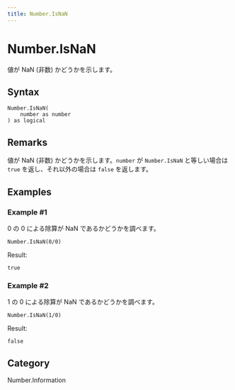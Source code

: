 ```yaml
---
title: Number.IsNaN
---
```


# Number.IsNaN


値が NaN (非数) かどうかを示します。


## Syntax

```powerquery
Number.IsNaN(
    number as number
) as logical
```


## Remarks

値が NaN (非数) かどうかを示します。<code>number</code> が <code>Number.IsNaN</code> と等しい場合は <code>true</code> を返し、それ以外の場合は <code>false</code> を返します。


## Examples

### Example #1 
0 の 0 による除算が NaN であるかどうかを調べます。
```powerquery
Number.IsNaN(0/0)
```

Result: 
```powerquery
true
```


### Example #2 
1 の 0 による除算が NaN であるかどうかを調べます。
```powerquery
Number.IsNaN(1/0)
```

Result: 
```powerquery
false
```




## Category
Number.Information
